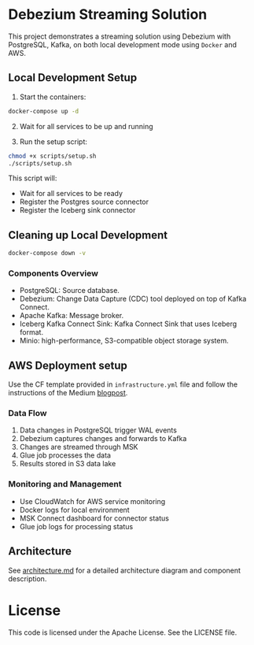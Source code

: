 # Debezium Streaming Solution

This project demonstrates a streaming solution using Debezium with PostgreSQL, Kafka, on both local development mode using ```Docker```
 and AWS.

## Local Development Setup

1. Start the containers:
```bash
docker-compose up -d
```

2. Wait for all services to be up and running

3. Run the setup script:
```bash
chmod +x scripts/setup.sh
./scripts/setup.sh
```

This script will:
- Wait for all services to be ready
- Register the Postgres source connector
- Register the Iceberg sink connector

## Cleaning up Local Development

```bash
docker-compose down -v
```

### Components Overview 
- PostgreSQL: Source database.
- Debezium: Change Data Capture (CDC) tool deployed on top of Kafka Connect.
- Apache Kafka: Message broker.
- Iceberg Kafka Connect Sink: Kafka Connect Sink that uses Iceberg format.
- Minio: high-performance, S3-compatible object storage system.


## AWS Deployment setup

Use the CF template provided in ```infrastructure.yml``` file and follow the instructions of the Medium [blogpost](https://medium.com/@neuw84/using-debezium-and-kafka-connect-with-iceberg-part-ii-0c5ecea68c5e).

### Data Flow

1. Data changes in PostgreSQL trigger WAL events
2. Debezium captures changes and forwards to Kafka
3. Changes are streamed through MSK
4. Glue job processes the data
5. Results stored in S3 data lake

### Monitoring and Management

- Use CloudWatch for AWS service monitoring
- Docker logs for local environment
- MSK Connect dashboard for connector status
- Glue job logs for processing status


## Architecture

See [architecture.md](architecture.md) for a detailed architecture diagram and component description.

# License

This code is licensed under the Apache License. See the LICENSE file.





